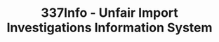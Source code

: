 ---
layout: default
bigquery: https://console.cloud.google.com/bigquery?p=patents-public-data&d=usitc_investigations&page=dataset&project=sheets-management-319211
citation: US International Trade Commission 337Info Unfair Import Investigations Information
  System
contributors: US International Trade Comission
cost: None
description: US International Trade Commission 337Info Unfair Import Investigations
  Information System contains data on investigations done under Section 337. Section
  337 declares the infringement of certain statutory intellectual property rights
  and other forms of unfair competition in import trade to be unlawful practices.
  Most Section 337 investigations involve allegations of patent or registered trademark
  infringement.
documentation: FAQ and tutorial available on the site
last_edit: Mon, 04 Apr 2022 19:10:40 GMT
location: https://pubapps2.usitc.gov/337external/
maintained_by: US International Trade Comission
schema_fields: '[''startDateMarkmanHearing'', ''finalIdOnViolationIssue'', ''aljAssigned'',
  ''invUnfairAct'', ''publication_number'', ''cafcAppeals'', ''investigationNo'',
  ''teoReliefGranted'', ''reportingRequirements'', ''currentStatus'', ''internalRemand'',
  ''copyrightNumbers'', ''dateComplaintFiled'', ''ouiiParticipation'', ''finalDetViolation'',
  ''respondent'', ''endDateMarkmanHearing'', ''markmanHearing'', ''teoIdDueDate'',
  ''dateCreated'', ''docketNo'', ''actualStartDateEvidHear'', ''trademarkNumbers'',
  ''complainant'', ''issueDateOtherNonFinal'', ''investigationTermDate'', ''finalDetNoViolation'',
  ''lastUpdated'', ''htsNumbers'', ''id'', ''patentNumber'', ''gcAttorney'', ''title'',
  ''investigationType'', ''scheduledStartDateEvidHear'', ''dateOfPublicationFrNotice'',
  ''actualEndDateEvidHear'', ''currentActiveALJ'', ''targetDate'', ''patentNumbers'',
  ''scheduledEndDateEvidHear'', ''teoIdIssueDate'', ''finalIdOnViolationDue'', ''teoProceedingInvolved'',
  ''ouiiAttorney'']'
shortname: unfair_import_investigations
tags:
- import
- legal
- trade
timeframe: 2008-2021 (prior to 2008 downloadable as a JSON file)
title: 337Info - Unfair Import Investigations Information System
uuid: 2721f5ec-e599-4890-9265-9706719fc71e
---